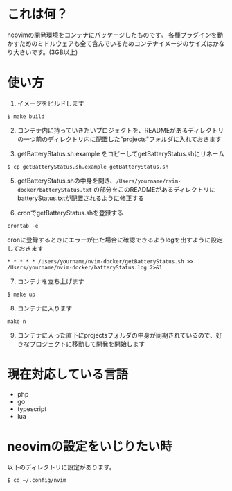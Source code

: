 # これは何？
neovimの開発環境をコンテナにパッケージしたものです。
各種プラグインを動かすためのミドルウェアも全て含んでいるためコンテナイメージのサイズはかなり大きいです。(3GB以上)

# 使い方
1. イメージをビルドします
```
$ make build
```

2. コンテナ内に持っていきたいプロジェクトを、READMEがあるディレクトリの一つ前のディレクトリ内に配置した"projects"フォルダに入れておきます

3. getBatteryStatus.sh.example をコピーしてgetBatteryStatus.shにリネーム
```
$ cp getBatteryStatus.sh.example getBatteryStatus.sh
```

5. getBatteryStatus.shの中身を開き、`/Users/yourname/nvim-docker/batteryStatus.txt` の部分をこのREADMEがあるディレクトリにbatteryStatus.txtが配置されるように修正する

6. cronでgetBatteryStatus.shを登録する
```
crontab -e
```
cronに登録するときにエラーが出た場合に確認できるようlogを出すように設定しておきます
```
* * * * * /Users/yourname/nvim-docker/getBatteryStatus.sh >> /Users/yourname/nvim-docker/batteryStatus.log 2>&1
```

7. コンテナを立ち上げます
```
$ make up
```

8. コンテナに入ります
```
make n
```

9. コンテナに入った直下にprojectsフォルダの中身が同期されているので、好きなプロジェクトに移動して開発を開始します

# 現在対応している言語
- php
- go
- typescript
- lua

# neovimの設定をいじりたい時
以下のディレクトリに設定があります。
```
$ cd ~/.config/nvim
```

